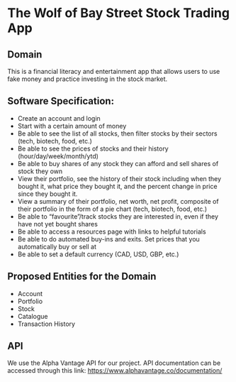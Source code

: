 # The Wolf of Bay Street Stock Trading App

## Domain
This is a financial literacy and entertainment app that allows users to use fake money and practice investing 
in the stock market.

## Software Specification: 
- Create an account and login
- Start with a certain amount of money
- Be able to see the list of all stocks, then filter stocks by their sectors (tech, biotech, food, etc.)
- Be able to see the prices of stocks and their history (hour/day/week/month/ytd)
- Be able to buy shares of any stock they can afford and sell shares of stock they own
- View their portfolio, see the history of their stock including when they bought it, what price they bought it, and the percent change in price since they bought it.
- View a summary of their portfolio, net worth, net profit, composite of their portfolio in the form of a pie chart (tech, biotech, food, etc.)
- Be able to “favourite”/track stocks they are interested in, even if they have not yet bought shares
- Be able to access a resources page with links to helpful tutorials
- Be able to do automated buy-ins and exits. Set prices that you automatically buy or sell at
- Be able to set a default currency (CAD, USD, GBP, etc.) 

## Proposed Entities for the Domain
- Account
- Portfolio
- Stock
- Catalogue
- Transaction History

## API

We use the Alpha Vantage API for our project. API documentation can be accessed through this link:
https://www.alphavantage.co/documentation/
